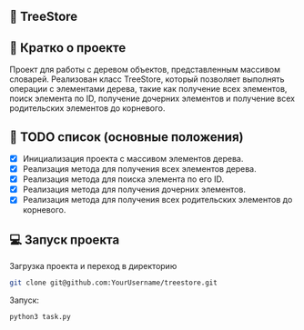 ## 📁 TreeStore

## 📖 Кратко о проекте
Проект для работы с деревом объектов, представленным массивом словарей. Реализован класс TreeStore, который позволяет выполнять операции с элементами дерева, такие как получение всех элементов, поиск элемента по ID, получение дочерних элементов и получение всех родительских элементов до корневого.

## 🧾 TODO список (основные положения)
- [x] Инициализация проекта с массивом элементов дерева.
- [x] Реализация метода для получения всех элементов дерева.
- [x] Реализация метода для поиска элемента по его ID.
- [x] Реализация метода для получения дочерних элементов.
- [x] Реализация метода для получения всех родительских элементов до корневого.

## 💻 Запуск проекта
Загрузка проекта и переход в директорию

```bash
git clone git@github.com:YourUsername/treestore.git
```

Запуск:
```bash
python3 task.py
```




